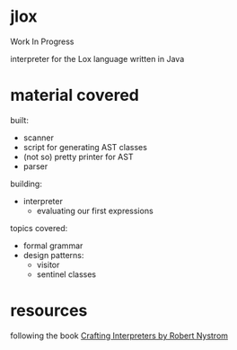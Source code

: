# jlox
Work In Progress

interpreter for the Lox language written in Java

# material covered
built:
- scanner
- script for generating AST classes
- (not so) pretty printer for AST
- parser

building:
- interpreter
    - evaluating our first expressions

topics covered:
- formal grammar
- design patterns:
    - visitor
    - sentinel classes

# resources
following the book <a href="https://craftinginterpreters.com/">Crafting Interpreters by Robert Nystrom</a>
